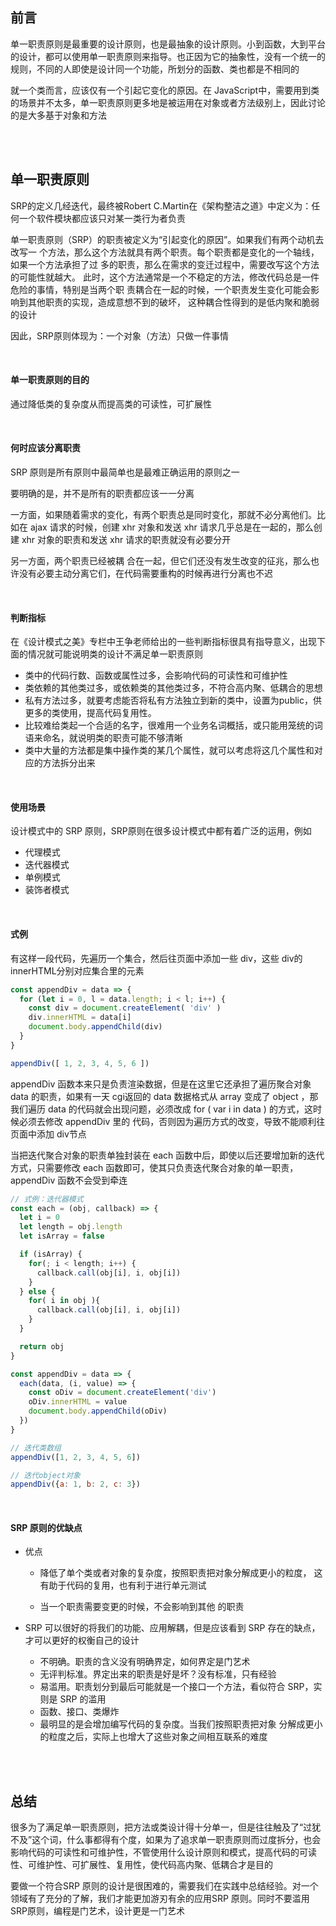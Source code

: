 ## 前言

单一职责原则是最重要的设计原则，也是最抽象的设计原则。小到函数，大到平台的设计，都可以使用单一职责原则来指导。也正因为它的抽象性，没有一个统一的规则，不同的人即使是设计同一个功能，所划分的函数、类也都是不相同的

就一个类而言，应该仅有一个引起它变化的原因。在 JavaScript中，需要用到类的场景并不太多，单一职责原则更多地是被运用在对象或者方法级别上，因此讨论的是大多基于对象和方法

<br >

<br >

## 单一职责原则

SRP的定义几经迭代，最终被Robert C.Martin在《架构整洁之道》中定义为：任何一个软件模块都应该只对某一类行为者负责

单一职责原则（SRP）的职责被定义为“引起变化的原因”。如果我们有两个动机去改写一 个方法，那么这个方法就具有两个职责。每个职责都是变化的一个轴线，如果一个方法承担了过 多的职责，那么在需求的变迁过程中，需要改写这个方法的可能性就越大。 此时，这个方法通常是一个不稳定的方法，修改代码总是一件危险的事情，特别是当两个职 责耦合在一起的时候，一个职责发生变化可能会影响到其他职责的实现，造成意想不到的破坏， 这种耦合性得到的是低内聚和脆弱的设计

 因此，SRP原则体现为：一个对象（方法）只做一件事情

<br >

#### 单一职责原则的目的

通过降低类的复杂度从而提高类的可读性，可扩展性

<br >

#### 何时应该分离职责

SRP 原则是所有原则中最简单也是最难正确运用的原则之一

要明确的是，并不是所有的职责都应该一一分离

一方面，如果随着需求的变化，有两个职责总是同时变化，那就不必分离他们。比如在 ajax 请求的时候，创建 xhr 对象和发送 xhr 请求几乎总是在一起的，那么创建 xhr 对象的职责和发送 xhr 请求的职责就没有必要分开

另一方面，两个职责已经被耦 合在一起，但它们还没有发生改变的征兆，那么也许没有必要主动分离它们，在代码需要重构的时候再进行分离也不迟

<br >

#### 判断指标

在《设计模式之美》专栏中王争老师给出的一些判断指标很具有指导意义，出现下面的情况就可能说明类的设计不满足单一职责原则

- 类中的代码行数、函数或属性过多，会影响代码的可读性和可维护性
- 类依赖的其他类过多，或依赖类的其他类过多，不符合高内聚、低耦合的思想
- 私有方法过多，就要考虑能否将私有方法独立到新的类中，设置为public，供更多的类使用，提高代码复用性。
- 比较难给类起一个合适的名字，很难用一个业务名词概括，或只能用笼统的词语来命名，就说明类的职责可能不够清晰
- 类中大量的方法都是集中操作类的某几个属性，就可以考虑将这几个属性和对应的方法拆分出来

<br >

#### 使用场景

设计模式中的 SRP 原则，SRP原则在很多设计模式中都有着广泛的运用，例如

* 代理模式
* 迭代器模式
* 单例模式
* 装饰者模式

<br >

#### 式例

有这样一段代码，先遍历一个集合，然后往页面中添加一些 div，这些 div的 innerHTML分别对应集合里的元素

```js
const appendDiv = data => {
  for (let i = 0, l = data.length; i < l; i++) {
    const div = document.createElement( 'div' )
    div.innerHTML = data[i]
    document.body.appendChild(div)
  }
}

appendDiv([ 1, 2, 3, 4, 5, 6 ])
```

appendDiv 函数本来只是负责渲染数据，但是在这里它还承担了遍历聚合对象 data 的职责，如果有一天 cgi返回的 data 数据格式从 array 变成了 object ，那我们遍历 data 的代码就会出现问题，必须改成 for ( var i in data ) 的方式，这时候必须去修改 appendDiv 里的
代码，否则因为遍历方式的改变，导致不能顺利往页面中添加 div节点

当把迭代聚合对象的职责单独封装在 each 函数中后，即使以后还要增加新的迭代方式，只需要修改 each 函数即可，使其只负责迭代聚合对象的单一职责， appendDiv 函数不会受到牵连

```js
// 式例：迭代器模式
const each = (obj, callback) => {
  let i = 0
  let length = obj.length
  let isArray = false

  if (isArray) {   
    for(; i < length; i++) {
      callback.call(obj[i], i, obj[i])
    }
  } else {     
    for( i in obj ){
      callback.call(obj[i], i, obj[i])
    }
  }

  return obj
}

const appendDiv = data => {
  each(data, (i, value) => {
    const oDiv = document.createElement('div')
    oDiv.innerHTML = value
    document.body.appendChild(oDiv)
  })
}

// 迭代类数组
appendDiv([1, 2, 3, 4, 5, 6])

// 迭代object对象
appendDiv({a: 1, b: 2, c: 3})
```

<br >

#### SRP 原则的优缺点

* 优点 

  * 降低了单个类或者对象的复杂度，按照职责把对象分解成更小的粒度， 这有助于代码的复用，也有利于进行单元测试

  * 当一个职责需要变更的时候，不会影响到其他 的职责

* SRP 可以很好的将我们的功能、应用解耦，但是应该看到 SRP 存在的缺点，才可以更好的权衡自己的设计
  - 不明确。职责的含义没有明确界定，如何界定是门艺术
  - 无评判标准。界定出来的职责是好是坏？没有标准，只有经验
  - 易滥用。职责划分到最后可能就是一个接口一个方法，看似符合 SRP，实则是 SRP 的滥用
  - 函数、接口、类爆炸
  - 最明显的是会增加编写代码的复杂度。当我们按照职责把对象 分解成更小的粒度之后，实际上也增大了这些对象之间相互联系的难度

<br >

<br >

## 总结

很多为了满足单一职责原则，把方法或类设计得十分单一，但是往往触及了“过犹不及”这个词，什么事都得有个度，如果为了追求单一职责原则而过度拆分，也会影响代码的可读性和可维护性，不管使用什么设计原则和模式，提高代码的可读性、可维护性、可扩展性、复用性，使代码高内聚、低耦合才是目的

要做一个符合SRP 原则的设计是很困难的，需要我们在实践中总结经验。对一个领域有了充分的了解，我们才能更加游刃有余的应用SRP 原则。同时不要滥用 SRP原则，编程是门艺术，设计更是一门艺术

